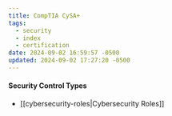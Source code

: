 ```yaml
---
title: CompTIA CySA+
tags:
  - security
  - index
  - certification
date: 2024-09-02 16:59:57 -0500
updated: 2024-09-02 17:27:20 -0500
---
```


#### Security Control Types

- [[cybersecurity-roles|Cybersecurity Roles]]
